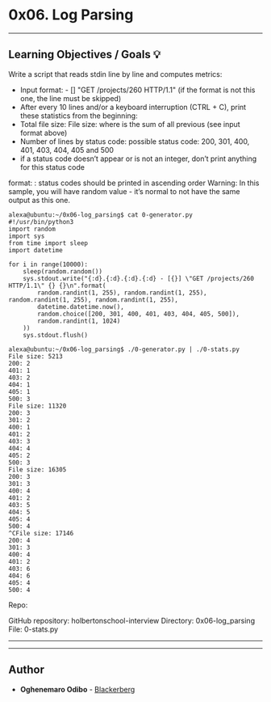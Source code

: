 # 0x06. Log Parsing

---

## Learning Objectives / Goals :bulb:

Write a script that reads stdin line by line and computes metrics:

- Input format: <IP Address> - [<date>] "GET /projects/260 HTTP/1.1" <status code> <file size> (if the format is not this one, the line must be skipped)
- After every 10 lines and/or a keyboard interruption (CTRL + C), print these statistics from the beginning:
- Total file size: File size: <total size> where <total size> is the sum of all previous <file size> (see input format above)
- Number of lines by status code: possible status code: 200, 301, 400, 401, 403, 404, 405 and 500
- if a status code doesn’t appear or is not an integer, don’t print anything for this status code

format: <status code>: <number>
status codes should be printed in ascending order
Warning: In this sample, you will have random value - it’s normal to not have the same output as this one.

```
alexa@ubuntu:~/0x06-log_parsing$ cat 0-generator.py
#!/usr/bin/python3
import random
import sys
from time import sleep
import datetime

for i in range(10000):
    sleep(random.random())
    sys.stdout.write("{:d}.{:d}.{:d}.{:d} - [{}] \"GET /projects/260 HTTP/1.1\" {} {}\n".format(
        random.randint(1, 255), random.randint(1, 255), random.randint(1, 255), random.randint(1, 255),
        datetime.datetime.now(),
        random.choice([200, 301, 400, 401, 403, 404, 405, 500]),
        random.randint(1, 1024)
    ))
    sys.stdout.flush()

alexa@ubuntu:~/0x06-log_parsing$ ./0-generator.py | ./0-stats.py
File size: 5213
200: 2
401: 1
403: 2
404: 1
405: 1
500: 3
File size: 11320
200: 3
301: 2
400: 1
401: 2
403: 3
404: 4
405: 2
500: 3
File size: 16305
200: 3
301: 3
400: 4
401: 2
403: 5
404: 5
405: 4
500: 4
^CFile size: 17146
200: 4
301: 3
400: 4
401: 2
403: 6
404: 6
405: 4
500: 4
```

Repo:

GitHub repository: holbertonschool-interview
Directory: 0x06-log_parsing
File: 0-stats.py

---

---

## Author

- **Oghenemaro Odibo** - [Blackerberg](https://github.com/Blackerberg)

